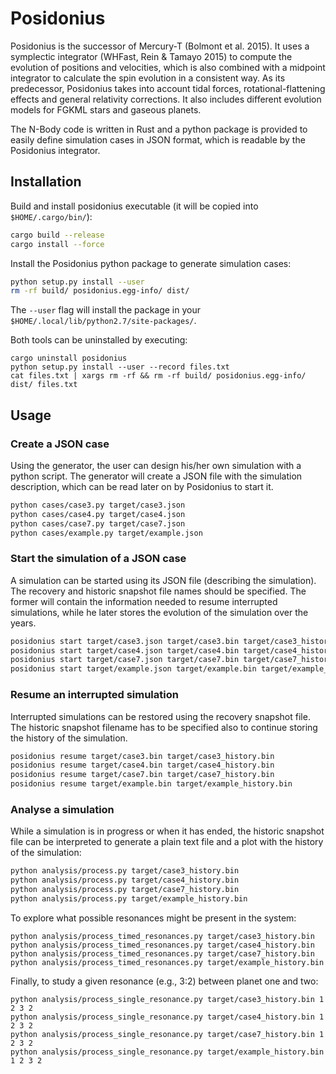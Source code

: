 # Posidonius

Posidonius is the successor of Mercury-T (Bolmont et al. 2015). It uses a symplectic integrator (WHFast, Rein & Tamayo 2015) to compute the evolution of positions and velocities, which is also combined with a midpoint integrator to calculate the spin evolution in a consistent way. As its predecessor, Posidonius takes into account tidal forces, rotational-flattening effects and general relativity corrections. It also includes different evolution models for FGKML stars and gaseous planets.

The N-Body code is written in Rust and a python package is provided to easily define simulation cases in JSON format, which is readable by the Posidonius integrator.


## Installation

Build and install posidonius executable (it will be copied into `$HOME/.cargo/bin/`):

```bash
cargo build --release
cargo install --force
```

Install the Posidonius python package to generate simulation cases:

```bash
python setup.py install --user
rm -rf build/ posidonius.egg-info/ dist/
```

The `--user` flag will install the package in your `$HOME/.local/lib/python2.7/site-packages/`.

Both tools can be uninstalled by executing:

```
cargo uninstall posidonius
python setup.py install --user --record files.txt
cat files.txt | xargs rm -rf && rm -rf build/ posidonius.egg-info/ dist/ files.txt
```

## Usage

### Create a JSON case

Using the generator, the user can design his/her own simulation with a python script. The generator will create a JSON file with the simulation description, which can be read later on by Posidonius to start it.

```bash
python cases/case3.py target/case3.json
python cases/case4.py target/case4.json
python cases/case7.py target/case7.json
python cases/example.py target/example.json
```

### Start the simulation of a JSON case

A simulation can be started using its JSON file (describing the simulation). The recovery and historic snapshot file names should be specified. The former will contain the information needed to resume interrupted simulations, while he later stores the evolution of the simulation over the years.

```bash
posidonius start target/case3.json target/case3.bin target/case3_history.bin
posidonius start target/case4.json target/case4.bin target/case4_history.bin
posidonius start target/case7.json target/case7.bin target/case7_history.bin
posidonius start target/example.json target/example.bin target/example_history.bin
```

### Resume an interrupted simulation

Interrupted simulations can be restored using the recovery snapshot file. The historic snapshot filename has to be specified also to continue storing the history of the simulation.

```bash
posidonius resume target/case3.bin target/case3_history.bin
posidonius resume target/case4.bin target/case4_history.bin
posidonius resume target/case7.bin target/case7_history.bin
posidonius resume target/example.bin target/example_history.bin
```

### Analyse a simulation

While a simulation is in progress or when it has ended, the historic snapshot file can be interpreted to generate a plain text file and a plot with the history of the simulation:

```bash
python analysis/process.py target/case3_history.bin
python analysis/process.py target/case4_history.bin
python analysis/process.py target/case7_history.bin
python analysis/process.py target/example_history.bin
```

To explore what possible resonances might be present in the system:

```
python analysis/process_timed_resonances.py target/case3_history.bin
python analysis/process_timed_resonances.py target/case4_history.bin
python analysis/process_timed_resonances.py target/case7_history.bin
python analysis/process_timed_resonances.py target/example_history.bin
```

Finally, to study a given resonance (e.g., 3:2) between planet one and two:

```
python analysis/process_single_resonance.py target/case3_history.bin 1 2 3 2
python analysis/process_single_resonance.py target/case4_history.bin 1 2 3 2
python analysis/process_single_resonance.py target/case7_history.bin 1 2 3 2
python analysis/process_single_resonance.py target/example_history.bin 1 2 3 2
```

